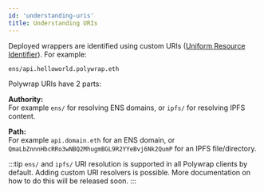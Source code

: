 ```yaml
---
id: 'understanding-uris'
title: Understanding URIs
---
```


Deployed wrappers are identified using custom URIs ([Uniform Resource Identifier](http://www.ltg.ed.ac.uk/~ht/WhatAreURIs/)). For example:

```
ens/api.helloworld.polywrap.eth
```

Polywrap URIs have 2 parts:

**Authority:**  
For example `ens/` for resolving ENS domains, or `ipfs/` for resolving IPFS content.

**Path:**  
For example `api.domain.eth` for an ENS domain, or `QmaLbZnnnHbcRRo3wNBQ2MhugmBGL9R2YYeBvj6Nk2QumP` for an IPFS file/directory.

:::tip
`ens/` and `ipfs/` URI resolution is supported in all Polywrap clients by default. Adding custom URI resolvers is possible. More documentation on how to do this will be released soon.
:::
